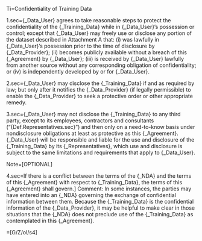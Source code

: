 Ti=Confidentiality of Training Data

1.sec={_Data_User} agrees to take reasonable steps to protect the confidentiality of the {_Training_Data} while in {_Data_User}’s possession or control; except that {_Data_User} may freely use or disclose any portion of the dataset described in Attachment A that: (i) was lawfully in {_Data_User}’s possession prior to the time of disclosure by {_Data_Provider}; (ii) becomes publicly available without a breach of this {_Agreement} by {_Data_User}; (iii) is received by {_Data_User} lawfully from another source without any corresponding obligation of confidentiality; or (iv) is independently developed by or for {_Data_User}.

2.sec={_Data_User} may disclose the {_Training_Data} if and as required by law; but only after it notifies the {_Data_Provider} (if legally permissible) to enable the {_Data_Provider} to seek a protective order or other appropriate remedy.

3.sec={_Data_User} may not disclose the {_Training_Data} to any third party, except to its employees, contractors and consultants (“{Def.Representatives.sec}”) and then only on a need-to-know basis under nondisclosure obligations at least as protective as this {_Agreement}. {_Data_User} will be responsible and liable for the use and disclosure of the {_Training_Data} by its {_Representatives}, which use and disclosure is subject to the same limitations and requirements that apply to {_Data_User}.

Note=[OPTIONAL]

4.sec=If there is a conflict between the terms of the {_NDA} and the terms of this {_Agreement} with respect to {_Training_Data}, the terms of this {_Agreement} shall govern.] Comment: In some instances, the parties may have entered into an {_NDA} governing the exchange of confidential information between them. Because the {_Training_Data} is the confidential information of the {_Data_Provider}, it may be helpful to make clear in those situations that the {_NDA} does not preclude use of the {_Training_Data} as contemplated in this {_Agreement}.

=[G/Z/ol/s4]
